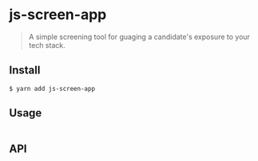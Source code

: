 # js-screen-app

> A simple screening tool for guaging a candidate&#39;s exposure to your tech stack.


## Install

```
$ yarn add js-screen-app
```


## Usage

```js

```


## API

